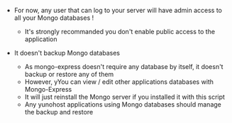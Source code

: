 * For now, any user that can log to your server will have admin access to all your Mongo databases !
  * It's strongly recommanded you don't enable public access to the application

* It doesn't backup Mongo databases
  * As mongo-express doesn't require any database by itself, it doesn't backup or restore any of them
  * However, yYou can view / edit other applications databases with Mongo-Express
  * It will just reinstall the Mongo server if you installed it with this script 
  * Any yunohost applications using Mongo databases should manage the backup and restore
